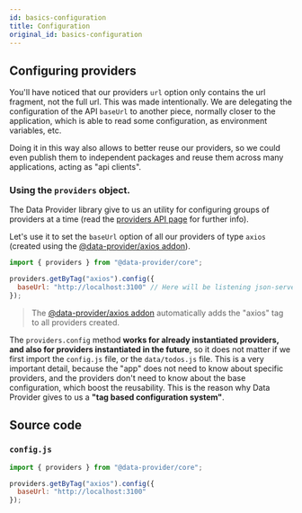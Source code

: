 ```yaml
---
id: basics-configuration
title: Configuration
original_id: basics-configuration
---
```


## Configuring providers

You'll have noticed that our providers `url` option only contains the url fragment, not the full url. This was made intentionally. We are delegating the configuration of the API `baseUrl` to another piece, normally closer to the application, which is able to read some configuration, as environment variables, etc.

Doing it in this way also allows to better reuse our providers, so we could even publish them to independent packages and reuse them across many applications, acting as "api clients".

### Using the `providers` object.

The Data Provider library give to us an utility for configuring groups of providers at a time (read the [providers API page](api-providers.md) for further info).

Let's use it to set the `baseUrl` option of all our providers of type `axios` (created using the [@data-provider/axios addon][data-provider-axios]).

```javascript
import { providers } from "@data-provider/core";

providers.getByTag("axios").config({
  baseUrl: "http://localhost:3100" // Here will be listening json-server
});
```

> The [@data-provider/axios addon][data-provider-axios] automatically adds the "axios" tag to all providers created.

The `providers.config` method __works for already instantiated providers, and also for providers instantiated in the future__, so it does not matter if we first import the `config.js` file, or the `data/todos.js` file. This is a very important detail, because the "app" does not need to know about specific providers, and the providers don't need to know about the base configuration, which boost the reusability. This is the reason why Data Provider gives to us a __"tag based configuration system"__.

## Source code

### `config.js`

```javascript
import { providers } from "@data-provider/core";

providers.getByTag("axios").config({
  baseUrl: "http://localhost:3100"
});
```

[data-provider-axios]: https://www.npmjs.com/package/@data-provider/axios
